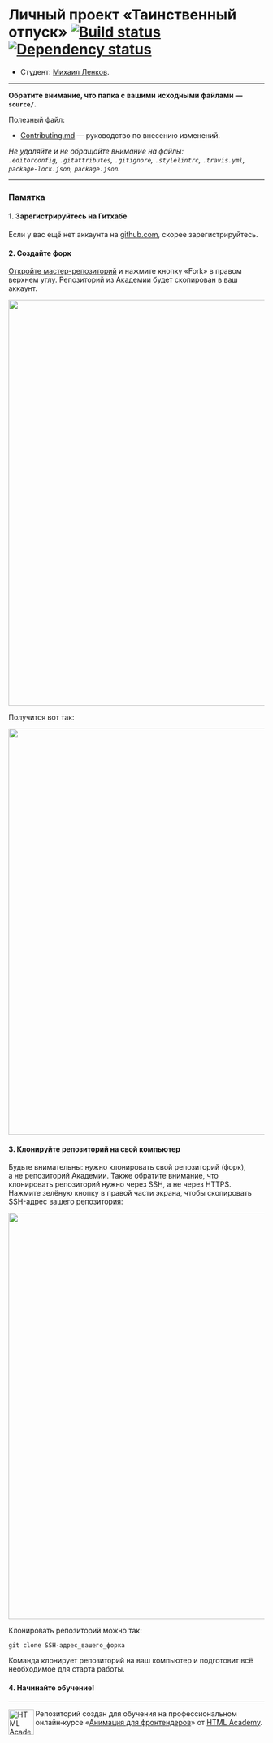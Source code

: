 # Личный проект «Таинственный отпуск» [![Build status][travis-image]][travis-url] [![Dependency status][dependency-image]][dependency-url]

* Студент: [Михаил Ленков](https://up.htmlacademy.ru/animation/1/user/465).

---

**Обратите внимание, что папка с вашими исходными файлами — `source/`.**

Полезный файл:

- [Contributing.md](Contributing.md) — руководство по внесению изменений.

_Не удаляйте и не обращайте внимание на файлы:_<br>
_`.editorconfig`, `.gitattributes`, `.gitignore`, `.stylelintrc`, `.travis.yml`, `package-lock.json`, `package.json`._

---

### Памятка

#### 1. Зарегистрируйтесь на Гитхабе

Если у вас ещё нет аккаунта на [github.com](https://github.com/join), скорее зарегистрируйтесь.

#### 2. Создайте форк

[Откройте мастер-репозиторий](https://github.com/htmlacademy-animation/465-magic-vacation-1) и нажмите кнопку «Fork» в правом верхнем углу. Репозиторий из Академии будет скопирован в ваш аккаунт.

<img width="800" alt="" src="https://user-images.githubusercontent.com/8537950/80361146-1efcc300-8889-11ea-8aec-b03aa0dc5958.png">

Получится вот так:

<img width="800" alt="" src="https://user-images.githubusercontent.com/8537950/80361174-2de37580-8889-11ea-9908-ae62e62a21f2.png">

#### 3. Клонируйте репозиторий на свой компьютер

Будьте внимательны: нужно клонировать свой репозиторий (форк), а не репозиторий Академии. Также обратите внимание, что клонировать репозиторий нужно через SSH, а не через HTTPS. Нажмите зелёную кнопку в правой части экрана, чтобы скопировать SSH-адрес вашего репозитория:

<img width="800" alt="" src="https://user-images.githubusercontent.com/8537950/80361179-30de6600-8889-11ea-854d-d803465e4f59.png">

Клонировать репозиторий можно так:

```
git clone SSH-адрес_вашего_форка
```

Команда клонирует репозиторий на ваш компьютер и подготовит всё необходимое для старта работы.

#### 4. Начинайте обучение!

---

<a href="https://htmlacademy.ru/intensive/animation"><img align="left" width="50" height="50" alt="HTML Academy" src="https://up.htmlacademy.ru/static/img/intensive/htmlcss/logo-for-github-2.png"></a>

Репозиторий создан для обучения на профессиональном онлайн‑курсе «[Анимация для фронтендеров](https://htmlacademy.ru/intensive/animation)» от [HTML Academy](https://htmlacademy.ru).

[travis-image]: https://travis-ci.com/htmlacademy-animation/465-magic-vacation-1.svg?branch=master
[travis-url]: https://travis-ci.com/htmlacademy-animation/465-magic-vacation-1
[dependency-image]: https://david-dm.org/htmlacademy-animation/465-magic-vacation-1/dev-status.svg?style=flat-square
[dependency-url]: https://david-dm.org/htmlacademy-animation/465-magic-vacation-1?type=dev
